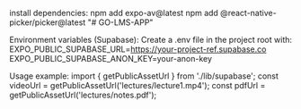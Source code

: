 install dependencies:
     npm add expo-av@latest
     npm add @react-native-picker/picker@latest
"# GO-LMS-APP" 

Environment variables (Supabase):
  Create a .env file in the project root with:
    EXPO_PUBLIC_SUPABASE_URL=https://your-project-ref.supabase.co
    EXPO_PUBLIC_SUPABASE_ANON_KEY=your-anon-key

Usage example:
  import { getPublicAssetUrl } from './lib/supabase';
  const videoUrl = getPublicAssetUrl('lectures/lecture1.mp4');
  const pdfUrl = getPublicAssetUrl('lectures/notes.pdf');